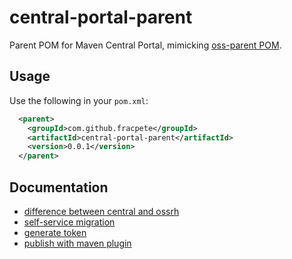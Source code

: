 # central-portal-parent
Parent POM for Maven Central Portal, mimicking [oss-parent POM](https://repo1.maven.org/maven2/org/sonatype/oss/oss-parent/).

## Usage

Use the following in your `pom.xml`:

```xml
  <parent>
    <groupId>com.github.fracpete</groupId>
    <artifactId>central-portal-parent</artifactId>
    <version>0.0.1</version>
  </parent>
```

## Documentation

* [difference between central and ossrh](https://central.sonatype.org/faq/what-is-different-between-central-portal-and-legacy-ossrh/)
* [self-service migration](https://central.sonatype.org/faq/what-is-different-between-central-portal-and-legacy-ossrh/#self-service-migration)
* [generate token](https://central.sonatype.com/account)
* [publish with maven plugin](https://central.sonatype.org/publish/publish-portal-maven/)
